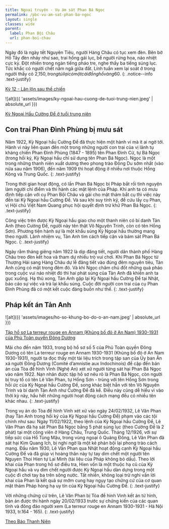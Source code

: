 ```yaml
---
title: Ngoại truyện - Vụ ám sát Phan Bá Ngọc
permalink: /pbc-vu-am-sat-phan-ba-ngoc
layout: single
classes: wide
parent:
  label: Phan Bội Châu
  url: phan-boi-chau
---
```


Ngày đó là ngày tết Nguyên Tiêu, người Hàng Châu có tục xem đèn. Bên bờ Hồ Tây đèn nháy như sao, trai hồng gái lục, bể người rừng hoa, náo nhiệt cực kỳ. Đột nhiên trong ngàn tiếng pháo tre, nghe thấy ba tiếng súng lục. Tức khắc có người chết nằm ngã giữa đất. Lính tuần xem lại soát ở trong người thấy có 2,150$, trong túi lại có một cái đồng hồ vàng 60$.
{: .notice--info .text-justify}
> <cite>
<a href="/pbc-lan-loi-sau-the-chien#phan-bá-ngọc-bị-ám-sát">Kỳ 12 - Lăn lộn sau thế chiến</a>
</cite>

![alt]({{ 'assets/images/ky-ngoai-hau-cuong-de-tuoi-trung-nien.jpeg' | absolute_url }})
> <cite>
<a target="_blank" href="https://thanhnien.vn/hoi-nghi-hoa-binh-va-vu-muu-sat-con-trai-phan-dinh-phung-1851397352.htm">
Kỳ Ngoại Hầu Cường Để ở tuổi trung niên
</a>
</cite>

## Con trai Phan Đình Phùng bị mưu sát
Năm 1922, Kỳ Ngoại hầu Cường Để đã thực hiện một hành vi mà ít ai ngờ tới. Hành vi này liên quan đến một trong những người con trai của vị lãnh tụ kháng chiến Phan Đình Phùng (1847 - 1895) tên Phan Đình Cừ, tự Bá Ngọc (trong hồi ký, Kỳ Ngoại hầu chỉ sử dụng tên Phan Bá Ngọc). Ngọc là một trong những thanh niên xuất dương theo phong trào Đông Du sớm nhất (vào nửa sau năm 1906), đến năm 1909 thì hoạt động ở nhiều nơi thuộc Hồng Kông và Trung Quốc.
{: .text-justify}

Trong thời gian hoạt động, có lần Phan Bá Ngọc bị Pháp bắt rồi tình nguyện làm người chỉ điểm và thi hành các mật lệnh của Pháp. Khi anh ta có mưu định tiếp cận với cụ Phan Bội Châu và gài cho mật thám bắt cụ thì việc này đến tai Kỳ Ngoại hầu Cường Để. Và sau khi suy tính kỹ, để cứu lấy cụ Phan, vị Hội chủ Việt Nam Quang phục hội quyết định trừ khử Phan Bá Ngọc.
{: .text-justify}

Công việc trên được Kỳ Ngoại hầu giao cho một thanh niên có bí danh Tản Anh (theo Cường Để, người này tên thật Võ Nguyên Trinh, còn có tên Hồng Sơn). Phương tiện hành sự là một khẩu súng Kỳ Ngoại hầu thường mang theo người. Lãnh nhiệm vụ, Tản Anh tìm cách tiếp cận và bám sát Phan Bá Ngọc.
{: .text-justify}

Ngày rằm tháng giêng năm 1922 là dịp đăng tiết, người dân thành phố Hàng Châu treo đèn kết hoa và tham dự nhiều trò vui chơi. Khi Phan Bá Ngọc từ Thượng Hải sang Hàng Châu dự lễ đăng tiết vào đúng đêm nguyên tiêu, Tản Anh cũng có mặt trong đêm đó. Và khi Ngọc chăm chú đốt những quả pháo trong cuộc vui náo nhiệt đó thì hai phát súng của Tản Anh đã khiến anh ta gục xuống. Hạ thủ xong, Tản Anh gặp lại Kỳ Ngoại hầu Cường Để tại Nhật, báo cáo sự việc và trả lại khẩu súng. Cuộc đời người con trai của cụ Phan Đình Phùng đã có một kết cuộc đáng buồn như thế.
{: .text-justify}

## Pháp kết án Tản Anh
![alt]({{ 'assets/images/ho-so-khung-bo-do-o-an-nam.jpeg' | absolute_url }})
> <cite>
<a target="_blank" href="https://thanhnien.vn/nhung-cau-chuyen-ve-ky-ngoai-hau-cuong-de-va-vua-duy-tan-phan-boi-chau-sa-co-1851397509.htm">
Tập hồ sơ La terreur rouge en Annam (Khủng bố đỏ ở An Nam) 1930-1931 của Phủ Toàn quyền Đông Dương
</a>
</cite>

Mãi cho đến năm 1933, trong bộ hồ sơ số 5 của Phủ Toàn quyền Đông Dương có tên La terreur rouge en Annam 1930-1931 (Khủng bố đỏ ở An Nam 1930-1931), người ta đọc thấy một tài liệu trích trong tập san của Ủy ban Ân xá người Đông Dương (Comité d’amnistie aux Indochinois) đề cập đến bản án của Tòa đề hình Vinh (Nghệ An) xét xử người từng sát hại Phan Bá Ngọc vào năm 1922. Nạn nhân được tập hồ sơ nêu rõ là Phan Bá Ngọc, còn người bị truy tố có tên Lê Văn Phan, tự Hồng Sơn - trùng với tên Hồng Sơn trong hồi ức của Kỳ Ngoại hầu Cường Để, song khác biệt hẳn với tên Võ Nguyên Trinh và bí danh Tản Anh như Cường Để đã kể. Điều này cũng dễ hiểu vì vào thời kỳ này, hầu hết những người hoạt động cách mạng đều có nhiều tên khác nhau.
{: .text-justify}

Trong vụ án do Tòa đề hình Vinh xét xử vào ngày 24/02/1932, Lê Văn Phan (hay Tản Anh trong hồi ký của Kỳ Ngoại hầu Cường Để) phạm vào các tội chính như sau: Ngày 11/02/1922, theo lệnh của Kỳ Ngoại hầu Cường Để, Lê Văn Phan đã hạ sát Phan Bá Ngọc bằng 5 phát súng lục (theo Cường Để là 2 phát) tại một công viên ở Hàng Châu, Trung Quốc. Tháng 12/1926, với sự tiếp sức của Hồ Tùng Mậu, trong vùng ngoại ô Quảng Đông, Lê Văn Phan đã sát hại Kim Quang Ich, bị nghi ngờ là một kẻ phản bội lại phong trào cách mạng. Đầu năm 1930, Lê Văn Phan qua Nhật hoạt động cạnh Kỳ Ngoại hầu Cường Để và đã giúp vị hoàng thân này tự tay dìm chết một người tên Nguyen Thoi Hien tự Lai Minh (tài liệu của Pháp không bỏ dấu). Theo lời khai của Phan trong hồ sơ điều tra, Hien vốn là một thuộc hạ cũ của Kỳ Ngoại hầu và vụ dìm chết người được Kỳ Ngoại hầu dàn dựng trong một cuộc đi chơi tay ba trên sông nước. Tất nhiên, không loại trừ nghi vấn lời khai của Phan là kết quả sự mớm cung hay ngụy tạo chứng cứ của cơ quan mật thám Pháp hòng hạ uy tín của Kỳ Ngoại hầu Cường Để.
{: .text-justify}

Với những chứng cứ trên, Lê Văn Phan bị Tòa đề hình Vinh kết án tử hình, bản án được thi hành ngày 20/02/1933 trước sự chứng kiến của các quan tỉnh và đông đảo người xem (La terreur rouge en Annam 1930-1931 - Hà Nội 1933, tr.164 - 165).
{: .text-justify}

> <cite>
<a target="_blank" href="https://thanhnien.vn/nhung-cau-chuyen-ve-ky-ngoai-hau-cuong-de-va-vua-duy-tan-phan-boi-chau-sa-co-1851397509.htm">
Theo Báo Thanh Niên
</a>
</cite>